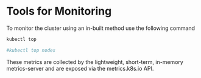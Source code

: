 # Tools for Monitoring

To monitor the cluster using an in-built method use the following command

```bash
kubectl top 

#kubectl top nodes
```

These metrics are collected by the lightweight, short-term, in-memory metrics-server and are exposed via the metrics.k8s.io API.

